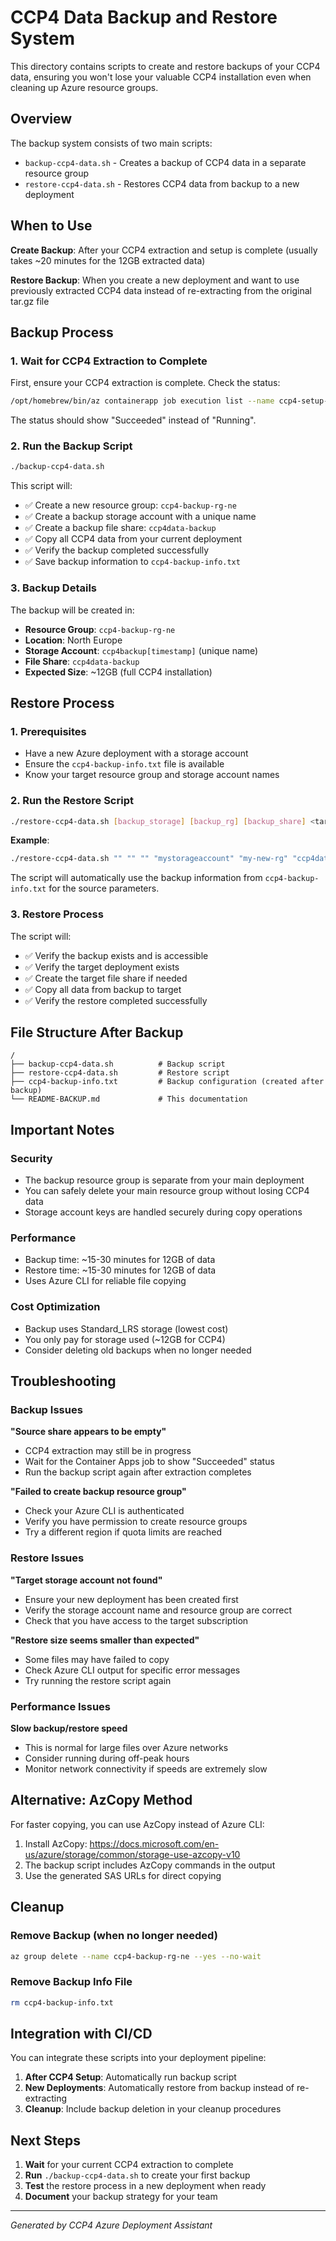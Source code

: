 # CCP4 Data Backup and Restore System

This directory contains scripts to create and restore backups of your CCP4 data, ensuring you won't lose your valuable CCP4 installation even when cleaning up Azure resource groups.

## Overview

The backup system consists of two main scripts:
- `backup-ccp4-data.sh` - Creates a backup of CCP4 data in a separate resource group
- `restore-ccp4-data.sh` - Restores CCP4 data from backup to a new deployment

## When to Use

**Create Backup**: After your CCP4 extraction and setup is complete (usually takes ~20 minutes for the 12GB extracted data)

**Restore Backup**: When you create a new deployment and want to use previously extracted CCP4 data instead of re-extracting from the original tar.gz file

## Backup Process

### 1. Wait for CCP4 Extraction to Complete

First, ensure your CCP4 extraction is complete. Check the status:

```bash
/opt/homebrew/bin/az containerapp job execution list --name ccp4-setup-job --resource-group ccp4i2-bicep-rg-ne --output table
```

The status should show "Succeeded" instead of "Running".

### 2. Run the Backup Script

```bash
./backup-ccp4-data.sh
```

This script will:
- ✅ Create a new resource group: `ccp4-backup-rg-ne`
- ✅ Create a backup storage account with a unique name
- ✅ Create a backup file share: `ccp4data-backup`
- ✅ Copy all CCP4 data from your current deployment
- ✅ Verify the backup completed successfully
- ✅ Save backup information to `ccp4-backup-info.txt`

### 3. Backup Details

The backup will be created in:
- **Resource Group**: `ccp4-backup-rg-ne`
- **Location**: North Europe
- **Storage Account**: `ccp4backup[timestamp]` (unique name)
- **File Share**: `ccp4data-backup`
- **Expected Size**: ~12GB (full CCP4 installation)

## Restore Process

### 1. Prerequisites

- Have a new Azure deployment with a storage account
- Ensure the `ccp4-backup-info.txt` file is available
- Know your target resource group and storage account names

### 2. Run the Restore Script

```bash
./restore-ccp4-data.sh [backup_storage] [backup_rg] [backup_share] <target_storage> <target_rg> [target_share]
```

**Example**:
```bash
./restore-ccp4-data.sh "" "" "" "mystorageaccount" "my-new-rg" "ccp4data"
```

The script will automatically use the backup information from `ccp4-backup-info.txt` for the source parameters.

### 3. Restore Process

The script will:
- ✅ Verify the backup exists and is accessible
- ✅ Verify the target deployment exists
- ✅ Create the target file share if needed
- ✅ Copy all data from backup to target
- ✅ Verify the restore completed successfully

## File Structure After Backup

```
/
├── backup-ccp4-data.sh          # Backup script
├── restore-ccp4-data.sh         # Restore script
├── ccp4-backup-info.txt         # Backup configuration (created after backup)
└── README-BACKUP.md             # This documentation
```

## Important Notes

### Security
- The backup resource group is separate from your main deployment
- You can safely delete your main resource group without losing CCP4 data
- Storage account keys are handled securely during copy operations

### Performance
- Backup time: ~15-30 minutes for 12GB of data
- Restore time: ~15-30 minutes for 12GB of data
- Uses Azure CLI for reliable file copying

### Cost Optimization
- Backup uses Standard_LRS storage (lowest cost)
- You only pay for storage used (~12GB for CCP4)
- Consider deleting old backups when no longer needed

## Troubleshooting

### Backup Issues

**"Source share appears to be empty"**
- CCP4 extraction may still be in progress
- Wait for the Container Apps job to show "Succeeded" status
- Run the backup script again after extraction completes

**"Failed to create backup resource group"**
- Check your Azure CLI is authenticated
- Verify you have permission to create resource groups
- Try a different region if quota limits are reached

### Restore Issues

**"Target storage account not found"**
- Ensure your new deployment has been created first
- Verify the storage account name and resource group are correct
- Check that you have access to the target subscription

**"Restore size seems smaller than expected"**
- Some files may have failed to copy
- Check Azure CLI output for specific error messages
- Try running the restore script again

### Performance Issues

**Slow backup/restore speed**
- This is normal for large files over Azure networks
- Consider running during off-peak hours
- Monitor network connectivity if speeds are extremely slow

## Alternative: AzCopy Method

For faster copying, you can use AzCopy instead of Azure CLI:

1. Install AzCopy: https://docs.microsoft.com/en-us/azure/storage/common/storage-use-azcopy-v10
2. The backup script includes AzCopy commands in the output
3. Use the generated SAS URLs for direct copying

## Cleanup

### Remove Backup (when no longer needed)
```bash
az group delete --name ccp4-backup-rg-ne --yes --no-wait
```

### Remove Backup Info File
```bash
rm ccp4-backup-info.txt
```

## Integration with CI/CD

You can integrate these scripts into your deployment pipeline:

1. **After CCP4 Setup**: Automatically run backup script
2. **New Deployments**: Automatically restore from backup instead of re-extracting
3. **Cleanup**: Include backup deletion in your cleanup procedures

## Next Steps

1. **Wait** for your current CCP4 extraction to complete
2. **Run** `./backup-ccp4-data.sh` to create your first backup
3. **Test** the restore process in a new deployment when ready
4. **Document** your backup strategy for your team

---

*Generated by CCP4 Azure Deployment Assistant*